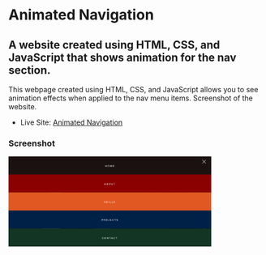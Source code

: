 <h1>Animated Navigation</h1>

<h2>A website created using HTML, CSS, and JavaScript that shows animation for the nav section.</h2>

<p>This webpage created using HTML, CSS, and JavaScript allows you to see animation effects when applied to the nav menu items. Screenshot of the website.</p>

- Live Site: [Animated Navigation](https://animated-navigation-project.netlify.app/)

### Screenshot

<img src="./screenshot.png" width="400">
